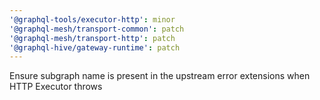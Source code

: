 ```yaml
---
'@graphql-tools/executor-http': minor
'@graphql-mesh/transport-common': patch
'@graphql-mesh/transport-http': patch
'@graphql-hive/gateway-runtime': patch
---
```


Ensure subgraph name is present in the upstream error extensions when HTTP Executor throws
